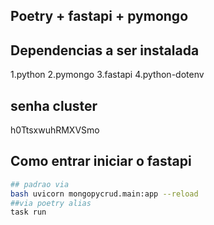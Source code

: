 ## Poetry + fastapi + pymongo


## Dependencias a ser instalada
1.python
2.pymongo
3.fastapi 
4.python-dotenv 

## senha cluster
h0TtsxwuhRMXVSmo

## Como entrar iniciar o fastapi
```bash
## padrao via 
bash uvicorn mongopycrud.main:app --reload
##via poetry alias
task run 
```
